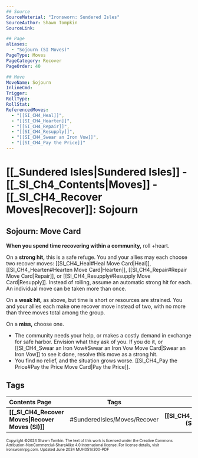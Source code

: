 ```yaml
---
## Source
SourceMaterial: "Ironsworn: Sundered Isles"
SourceAuthor: Shawn Tompkin
SourceLink: 

## Page
aliases: 
  - "Sojourn (SI Moves)"
PageType: Moves
PageCategory: Recover
PageOrder: 40

## Move
MoveName: Sojourn
InlineCmd: 
Trigger: 
RollType: 
RollStat: 
ReferencedMoves:
  - "[[SI_CH4_Heal]]",
  - "[[SI_CH4_Hearten]]",
  - "[[SI_CH4_Repair]]",
  - "[[SI_CH4_Resupply]]",
  - "[[SI_CH4_Swear an Iron Vow]]",
  - "[[SI_CH4_Pay the Price]]"
---
```

# [[_Sundered Isles|Sundered Isles]] - [[_SI_Ch4_Contents|Moves]] - [[_SI_CH4_Recover Moves|Recover]]: Sojourn
## Sojourn: Move Card
**When you spend time recovering within a community,** roll +heart.

On a **strong hit,** this is a safe refuge. You and your allies may each choose two recover moves: [[SI_CH4_Heal#Heal Move Card|Heal]], [[SI_CH4_Hearten#Hearten Move Card|Hearten]], [[SI_CH4_Repair#Repair Move Card|Repair]], or [[SI_CH4_Resupply#Resupply Move Card|Resupply]]. Instead of rolling, assume an automatic strong hit for each. An individual move can be taken more than once.

On a **weak hit,** as above, but time is short or resources are strained. You and your allies each make one recover move instead of two, with no more than three moves total among the group.

On a **miss,** choose one.
- The community needs your help, or makes a costly demand in exchange for safe harbor. Envision what they ask of you. If you do it, or [[SI_CH4_Swear an Iron Vow#Swear an Iron Vow Move Card|Swear an Iron Vow]] to see it done, resolve this move as a strong hit.
- You find no relief, and the situation grows worse. [[SI_CH4_Pay the Price#Pay the Price Move Card|Pay the Price]].

## Tags

| Contents Page | Tags | Next Page |
| :--- | :---: | ---: |
| **[[_SI_CH4_Recover Moves\|Recover Moves (SI)]]** | #SunderedIsles/Moves/Recover | **[[SI_CH4_Heal\|Heal (SI Moves)]]** |

<font size=-2>Copyright ©2024 Shawn Tomkin. The text of this work is licensed under the Creative Commons Attribution-NonCommercial-ShareAlike 4.0 International license. For license details, visit ironswornrpg.com. Updated June 2024 MUH051V200-PDF</font>